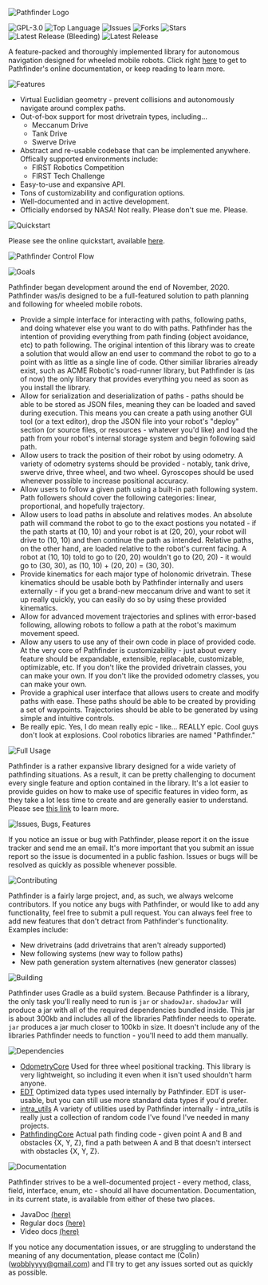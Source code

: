 ![Pathfinder Logo](img/logo.png)

![GPL-3.0](https://img.shields.io/github/license/Wobblyyyy/Pathfinder)
![Top Language](https://img.shields.io/github/languages/top/wobblyyyy/Pathfinder)
![Issues](https://img.shields.io/github/issues/Wobblyyyy/Pathfinder)
![Forks](https://img.shields.io/github/forks/Wobblyyyy/Pathfinder)
![Stars](https://img.shields.io/github/stars/Wobblyyyy/Pathfinder)
![Latest Release (Bleeding)](https://img.shields.io/github/v/release/wobblyyyy/Pathfinder?include_prereleases)
![Latest Release](https://img.shields.io/github/v/release/wobblyyyy/Pathfinder)

A feature-packed and thoroughly implemented library for autonomous navigation
designed for wheeled mobile robots. Click right [here](https://wobblyyyy.github.io/docs/pathfinder/quickstart.html) 
to get to Pathfinder's online documentation, or keep reading to learn more.

![Features](img/features.png)

- Virtual Euclidian geometry - prevent collisions and autonomously navigate around complex paths.
- Out-of-box support for most drivetrain types, including...
  - Meccanum Drive
  - Tank Drive
  - Swerve Drive
- Abstract and re-usable codebase that can be implemented anywhere. Offically supported environments include:
  - FIRST Robotics Competition
  - FIRST Tech Challenge
- Easy-to-use and expansive API.
- Tons of customizability and configuration options.
- Well-documented and in active development.
- Officially endorsed by NASA! Not really. Please don't sue me. Please.
  
![Quickstart](img/quickstart.png)

Please see the online quickstart, available [here](https://wobblyyyy.github.io/docs/pathfinder/quickstart.html).

![Pathfinder Control Flow](img/control_flow.png)

![Goals](img/goals.png)

Pathfinder began development around the end of November, 2020. Pathfinder was/is designed to be a
full-featured solution to path planning and following for wheeled mobile robots.
- Provide a simple interface for interacting with paths, following paths, and doing whatever else
  you want to do with paths. Pathfinder has the intention of providing everything from path finding 
  (object avoidance, etc) to path following. The original intention of this library was to create
  a solution that would allow an end user to command the robot to go to a point with as little as
  a single line of code. Other similiar libraries already exist, such as ACME Robotic's road-runner
  library, but Pathfinder is (as of now) the only library that provides everything you need as
  soon as you install the library. 
- Allow for serialization and deserialization of paths - paths should be able to be stored as JSON
  files, meaning they can be loaded and saved during execution. This means you can create a path
  using another GUI tool (or a text editor), drop the JSON file into your robot's "deploy" section
  (or source files, or resources - whatever you'd like) and load the path from your robot's internal
  storage system and begin following said path.
- Allow users to track the position of their robot by using odometry. A variety of odometry systems
  should be provided - notably, tank drive, swerve drive, three wheel, and two wheel. Gyroscopes
  should be used whenever possible to increase positional accuracy.
- Allow users to follow a given path using a built-in path following system. Path followers should
  cover the following categories: linear, proportional, and hopefully trajectory.
- Allow users to load paths in absolute and relatives modes. An absolute path will command the robot
  to go to the exact postions you notated - if the path starts at (10, 10) and your robot is at
  (20, 20), your robot will drive to (10, 10) and then continue the path as intended. Relative paths,
  on the other hand, are loaded relative to the robot's current facing. A robot at (10, 10) told to
  go to (20, 20) wouldn't go to (20, 20) - it would go to (30, 30), as (10, 10) + (20, 20) = (30, 30).
- Provide kinematics for each major type of holonomic drivetrain. These kinematics should be usable
  both by Pathfinder internally and users externally - if you get a brand-new meccanum drive and want
  to set it up really quickly, you can easily do so by using these provided kinematics.
- Allow for advanced movement trajectories and splines with error-based following, allowing robots to
  follow a path at the robot's maximum movement speed.
- Allow any users to use any of their own code in place of provided code. At the very core of
  Pathfinder is customizability - just about every feature should be expandable, extensible, replacable,
  customizable, optimizable, etc. If you don't like the provided drivetrain classes, you can make your
  own. If you don't like the provided odometry classes, you can make your own. 
- Provide a graphical user interface that allows users to create and modify paths with ease. These
  paths should be able to be created by providing a set of waypoints. Trajectories should be able to 
  be generated by using simple and intuitive controls.
- Be really epic. Yes, I do mean really epic - like... REALLY epic. Cool guys don't look at explosions.
  Cool robotics libraries are named "Pathfinder."

![Full Usage](img/full.png)

Pathfinder is a rather expansive library designed for a wide variety of pathfinding situations.
As a result, it can be pretty challenging to document every single feature and option contained
in the library. It's a lot easier to provide guides on how to make use of specific features
in video form, as they take a lot less time to create and are generally easier to understand.
Please see [this link](https://wobblyyyy.github.io/docs/pathfinder/videos.html) to learn more.

![Issues, Bugs, Features](img/issues.png)

If you notice an issue or bug with Pathfinder, please report it on the issue tracker and send me
an email. It's more important that you submit an issue report so the issue is documented
in a public fashion. Issues or bugs will be resolved as quickly as possible whenever possible. 

![Contributing](img/contributing.png)

Pathfinder is a fairly large project, and, as such, we always welcome contributors. If you notice
any bugs with Pathfinder, or would like to add any functionality, feel free to submit a pull
request. You can always feel free to add new features that don't detract from Pathfinder's
functionality. Examples include:
- New drivetrains (add drivetrains that aren't already supported)
- New following systems (new way to follow paths)
- New path generation system alternatives (new generator classes)

![Building](img/building.png)

Pathfinder uses Gradle as a build system. Because Pathfinder is a library, the only task
you'll really need to run is `jar` or `shadowJar`. `shadowJar` will produce a jar with all
of the required dependencies bundled inside. This jar is about 300kb and includes all of
the libraries Pathfinder needs to operate. `jar` produces a jar much closer to 100kb in size.
It doesn't include any of the libraries Pathfinder needs to function - you'll need to add them
manually.

![Dependencies](img/dependencies.png)

- [OdometryCore](https://github.com/tmthecoder/OdometryCore)
  Used for three wheel positional tracking. This library is very lightweight, so including
  it even when it isn't used shouldn't harm anyone.
- [EDT](https://github.com/Wobblyyyy/edt)
  Optimized data types used internally by Pathfinder. EDT is user-usable, but you can still
  use more standard data types if you'd prefer.
- [intra_utils](https://github.com/Wobblyyyy/intra_utils)
  A variety of utilities used by Pathfinder internally - intra_utils is really just a collection
  of random code I've found I've needed in many projects.
- [PathfindingCore](https://github.com/Wobblyyyy/PathfindingCore)
  Actual path finding code - given point A and B and obstacles {X, Y, Z}, find a path between
  A and B that doesn't intersect with obstacles {X, Y, Z}.
  
![Documentation](img/documentation.png)

Pathfinder strives to be a well-documented project - every method, class,
field, interface, enum, etc - should all have documentation. Documentation, in
its current state, is available from either of these two places.
- JavaDoc [(here)](https://wobblyyyy.github.io/JavaDocs/Pathfinder/)
- Regular docs [(here)](https://wobblyyyy.github.io/docs/pathfinder/quickstart.html)
- Video docs [(here)](https://wobblyyyy.github.io/docs/pathfinder/videos.html)

If you notice any documentation issues, or are struggling to understand the
meaning of any documentation, please contact me (Colin) (wobblyyyy@gmail.com)
and I'll try to get any issues sorted out as quickly as possible.
